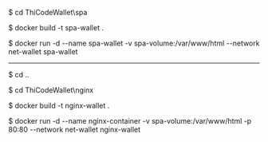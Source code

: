 $ cd ThiCodeWallet\spa

$ docker build -t spa-wallet .

$ docker run -d --name spa-wallet -v spa-volume:/var/www/html --network net-wallet spa-wallet

-----------------------------------------------------------

$ cd .. 

$ cd ThiCodeWallet\nginx

$ docker build -t nginx-wallet .

$ docker run -d --name nginx-container -v spa-volume:/var/www/html -p 80:80 --network net-wallet nginx-wallet